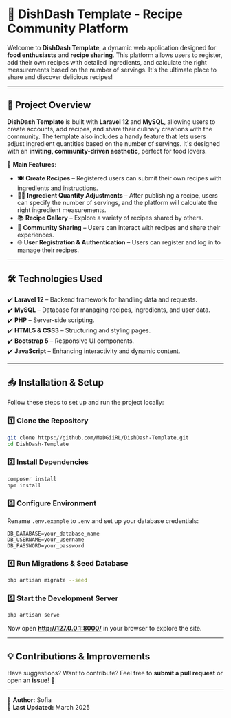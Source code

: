 # 🍴 DishDash Template - Recipe Community Platform

Welcome to **DishDash Template**, a dynamic web application designed for **food enthusiasts** and **recipe sharing**. This platform allows users to register, add their own recipes with detailed ingredients, and calculate the right measurements based on the number of servings. It's the ultimate place to share and discover delicious recipes!

---

## 🎨 Project Overview  

**DishDash Template** is built with **Laravel 12** and **MySQL**, allowing users to create accounts, add recipes, and share their culinary creations with the community. The template also includes a handy feature that lets users adjust ingredient quantities based on the number of servings. It's designed with an **inviting, community-driven aesthetic**, perfect for food lovers.

📌 **Main Features**:  
- 🍽️ **Create Recipes** – Registered users can submit their own recipes with ingredients and instructions.  
- 🧑‍🍳 **Ingredient Quantity Adjustments** – After publishing a recipe, users can specify the number of servings, and the platform will calculate the right ingredient measurements.  
- 📚 **Recipe Gallery** – Explore a variety of recipes shared by others.  
- 💬 **Community Sharing** – Users can interact with recipes and share their experiences.  
- 🌐 **User Registration & Authentication** – Users can register and log in to manage their recipes.

---

## 🛠️ Technologies Used  

✔️ **Laravel 12** – Backend framework for handling data and requests.  
✔️ **MySQL** – Database for managing recipes, ingredients, and user data.  
✔️ **PHP** – Server-side scripting.  
✔️ **HTML5 & CSS3** – Structuring and styling pages.  
✔️ **Bootstrap 5** – Responsive UI components.  
✔️ **JavaScript** – Enhancing interactivity and dynamic content.  

---

## 📥 Installation & Setup  

Follow these steps to set up and run the project locally:

### 1️⃣ Clone the Repository  
```bash
git clone https://github.com/MaDGiiRL/DishDash-Template.git
cd DishDash-Template
```  

### 2️⃣ Install Dependencies  
```bash
composer install
npm install
```  

### 3️⃣ Configure Environment  
Rename `.env.example` to `.env` and set up your database credentials:  
```env
DB_DATABASE=your_database_name
DB_USERNAME=your_username
DB_PASSWORD=your_password
```  

### 4️⃣ Run Migrations & Seed Database  
```bash
php artisan migrate --seed
```  

### 5️⃣ Start the Development Server  
```bash
php artisan serve
```  

Now open **http://127.0.0.1:8000/** in your browser to explore the site.  

---

## 💡 Contributions & Improvements  

Have suggestions? Want to contribute? Feel free to **submit a pull request** or open an **issue**! 🚀  

---

📌 **Author:** Sofia  
📅 **Last Updated:** March 2025  
